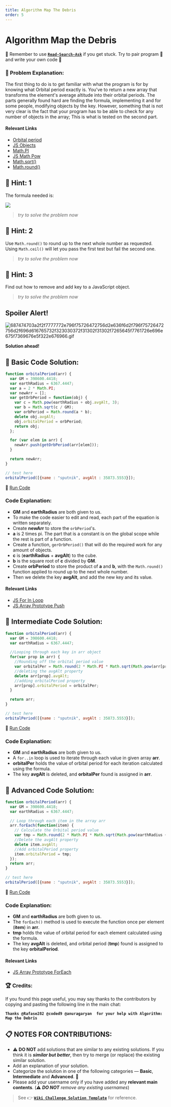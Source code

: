 ```yaml
---
title: Algorithm Map The Debris
order: 5
---
```

# Algorithm Map the Debris

:triangular_flag_on_post: Remember to use [**`Read-Search-Ask`**](FreeCodeCamp-Get-Help) if you get stuck. Try to pair program :busts_in_silhouette: and write your own code :pencil:

### :checkered_flag: Problem Explanation:

The first thing to do is to get familiar with what the program is for by knowing what Orbital period exactly is. You've to return a new array that transforms the element's average altitude into their orbital periods. The parts generally found hard are finding the formula, implementing it and for some people, modifying objects by the key. However, something that is not very clear is the fact that your program has to be able to check for any number of objects in the array; This is what is tested on the second part.

#### Relevant Links

- [Orbital period](https://en.wikipedia.org/wiki/Orbital_period)
- [JS Objects](https://developer.mozilla.org/en-US/docs/Web/JavaScript/Reference/Global_Objects/Object)
- [Math.PI](https://developer.mozilla.org/en-US/docs/Web/JavaScript/Reference/Global_Objects/Math/PI)
- [JS Math Pow](JS-Math-Pow)
- [Math.sqrt()](https://developer.mozilla.org/en-US/docs/Web/JavaScript/Reference/Global_Objects/Math/sqrt)
- [Math.round()](https://developer.mozilla.org/en-US/docs/Web/JavaScript/Reference/Global_Objects/Math/round)

## :speech_balloon: Hint: 1

The formula needed is:

![](https://files.gitter.im/FreeCodeCamp/Wiki/mj42/render.png)

> _try to solve the problem now_

## :speech_balloon: Hint: 2

Use `Math.round()` to round up to the next whole number as requested. Using `Math.ceil()` will let you pass the first test but fail the second one.

> _try to solve the problem now_

## :speech_balloon: Hint: 3

Find out how to remove and add key to a JavaScript object.

> _try to solve the problem now_

## Spoiler Alert!

![687474703a2f2f7777772e796f75726472756d2e636f6d2f796f75726472756d2f696d616765732f323030372f31302f31302f7265645f7761726e696e675f7369676e5f322e676966.gif](https://files.gitter.im/FreeCodeCamp/Wiki/nlOm/thumb/687474703a2f2f7777772e796f75726472756d2e636f6d2f796f75726472756d2f696d616765732f323030372f31302f31302f7265645f7761726e696e675f7369676e5f322e676966.gif)

**Solution ahead!**

## :beginner: Basic Code Solution:

```javascript
function orbitalPeriod(arr) {
  var GM = 398600.4418;
  var earthRadius = 6367.4447;
  var a = 2 * Math.PI;
  var newArr = [];
  var getOrbPeriod = function(obj) {
    var c = Math.pow(earthRadius + obj.avgAlt, 3);
    var b = Math.sqrt(c / GM);
    var orbPeriod = Math.round(a * b);
    delete obj.avgAlt;
    obj.orbitalPeriod = orbPeriod;
    return obj;
  };

  for (var elem in arr) {
    newArr.push(getOrbPeriod(arr[elem]));
  }

  return newArr;
}

// test here
orbitalPeriod([{name : "sputnik", avgAlt : 35873.5553}]);
```

:rocket: [Run Code](https://repl.it/CLow/0)

### Code Explanation:

- **GM** and **earthRadius** are both given to us.
- To make the code easier to edit and read, each part of the equation is written separately.
- Create **newArr** to store the `orbPeriod`'s.
- **a** is 2 times pi. The part that is a constant is on the global scope while the rest is part of a function.
- Create a function, `gerOrbPeriod()` that will do the required work for any amount of objects.
- **c** is (**earthRadius** + **avgAlt**) to the cube.
- **b** is the square root of **c** divided by **GM**.
- Create **orbPeriod** to store the product of **a** and **b**, with the `Math.round()` function applied to round up to the next whole number.
- Then we delete the key **avgAlt**, and add the new key and its value.

#### Relevant Links

- [JS For In Loop](JS-For-In-Loop)
- [JS Array Prototype Push](JS-Array-Prototype-Push)

## :sunflower: Intermediate Code Solution:

```javascript
function orbitalPeriod(arr) {
  var GM = 398600.4418;
  var earthRadius = 6367.4447;

  //Looping through each key in arr object
  for(var prop in arr) {
    //Rounding off the orbital period value
    var orbitalPer = Math.round(2 * Math.PI * Math.sqrt(Math.pow(arr[prop].avgAlt + earthRadius, 3) / GM));
    //deleting the avgAlt property
    delete arr[prop].avgAlt;
    //adding orbitalPeriod property
    arr[prop].orbitalPeriod = orbitalPer;
  }

  return arr;
}

// test here
orbitalPeriod([{name : "sputnik", avgAlt : 35873.5553}]);
```

:rocket: [Run Code](https://repl.it/CLoy/0)

### Code Explanation:

- **GM** and **earthRadius** are both given to us.
- A `for..in` loop is used to iterate through each value in given array **arr**.
- **orbitalPer** holds the value of orbital period for each iteration calculated using the formula.
- The key **avgAlt** is deleted, and **orbitalPer** found is assigned in **arr**.

## :rotating_light: Advanced Code Solution:

```javascript
function orbitalPeriod(arr) {
  var GM = 398600.4418;
  var earthRadius = 6367.4447;

  // Loop through each item in the array arr
  arr.forEach(function(item) {
    // Calculate the Orbital period value
    var tmp = Math.round(2 * Math.PI * Math.sqrt(Math.pow(earthRadius + item.avgAlt, 3) / GM));
    //Delete the avgAlt property
    delete item.avgAlt;
    //Add orbitalPeriod property
    item.orbitalPeriod = tmp;
  });
  return arr;
}

// test here
orbitalPeriod([{name : "sputnik", avgAlt : 35873.5553}]);
```

:rocket: [Run Code](https://repl.it/CLoz/0)

### Code Explanation:

- **GM** and **earthRadius** are both given to us.
- The `forEach()` method is used to execute the function once per element (**item**) in **arr**.
- **tmp** holds the value of orbital period for each element calculated using the formula.
- The key **avgAlt** is deleted, and orbital period (**tmp**) found is assigned to the key **orbitalPeriod**.

#### Relevant Links

- [JS Array Prototype ForEach](JS-Array-Prototype-ForEach)

### :trophy: Credits:

If you found this page useful, you may say thanks to the contributors by copying and pasting the following line in the main chat:

**`Thanks @Rafase282 @coded9 @anuragaryan  for your help with Algorithm: Map the Debris`**

## :clipboard: NOTES FOR CONTRIBUTIONS:

- :warning: **DO NOT** add solutions that are similar to any existing solutions. If you think it is **_similar but better_**, then try to merge (or replace) the existing similar solution.
- Add an explanation of your solution.
- Categorize the solution in one of the following categories &mdash; **Basic**, **Intermediate** and **Advanced**. :traffic_light:
- Please add your username only if you have added any **relevant main contents**. (:warning: **_DO NOT_** _remove any existing usernames_)

> See :point_right: [**`Wiki Challenge Solution Template`**](Wiki-Template-Challenge-Solution) for reference.
